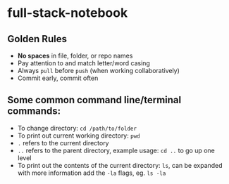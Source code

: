 # full-stack-notebook

## Golden Rules
* **No spaces** in file, folder, or repo names
* Pay attention to and match letter/word casing 
* Always `pull` before `push` (when working collaboratively)
* Commit early, commit often

## Some common command line/terminal commands:

* To change directory: `cd /path/to/folder`
* To print out current working directory: `pwd`
* `.` refers to the current directory
* `..` refers to the parent directory, example usage: `cd ..` to go up one level
* To print out the contents of the current directory: `ls`, can be expanded with more information add the `-la` flags, eg. `ls -la`